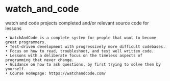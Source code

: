 # watch_and_code
watch and code projects completed and/or relevant source code for lessons

```
• WatchAndCode is a complete system for people that want to become great programmers.
• Test-driven development with progressively more difficult codebases.
• Focus on how to read, troubleshoot, and test well written code.
• Lessons with a deliberate focus on the timeless aspects of programming that never change.
• Guidance on how to ask questions, by first trying to solve them by yourself.
• Course Homepage: https://watchandcode.com/
```
